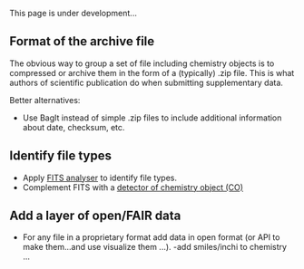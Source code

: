 This page is under development...

## Format of the archive file
The obvious way to group a set of file including chemistry objects is to compressed or archive them in the form of a (typically) .zip file. This is what authors of scientific publication do when submitting supplementary data.

Better alternatives:
- Use BagIt instead of simple .zip files to include additional information about date, checksum, etc.

## Identify file types
- Apply [FITS analyser](https://projects.iq.harvard.edu/fits) to identify file types.
- Complement FITS with a [detector of chemistry object (CO)](chemisty_object_detector.md)

## Add a layer of open/FAIR data 
- For any file in a proprietary format add data in open format (or API to make them...and use visualize them ...).
-add smiles/inchi to chemistry ...
